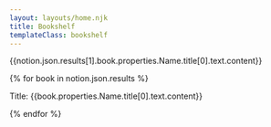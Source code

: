 ```yaml
---
layout: layouts/home.njk
title: Bookshelf
templateClass: bookshelf
---
```


<div>
{{notion.json.results[1].book.properties.Name.title[0].text.content}}

{% for book in notion.json.results %}
    <p>Title: {{book.properties.Name.title[0].text.content}} </p>
{% endfor %}
</div>
